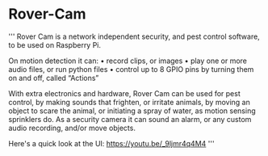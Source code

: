 # Rover-Cam
'''
Rover Cam is a network independent security, and pest control software, to be used on Raspberry Pi. 

On motion detection it can:
    • record clips, or images
    • play one or more audio files, or run python files
    • control up to 8 GPIO pins by turning them on and off, called “Actions”

With extra electronics and hardware, Rover Cam can be used for pest control, by making sounds that frighten, or irritate animals, by moving an object to scare the animal, or initiating a spray of water, as motion sensing sprinklers do. As a security camera it can sound an alarm, or any custom audio recording, and/or move objects.

Here's a quick look at the UI:
https://youtu.be/_9ljmr4q4M4
'''





